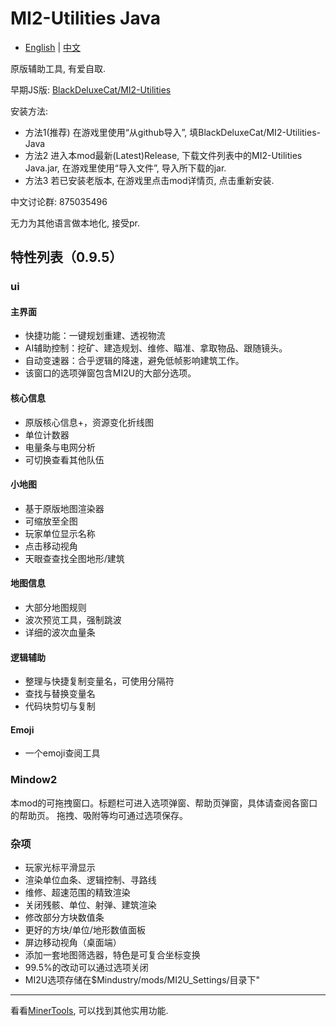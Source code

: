 # MI2-Utilities Java
- [English](README.md) | [中文](README_zh.md)

原版辅助工具, 有爱自取. 

早期JS版: [BlackDeluxeCat/MI2-Utilities](https://github.com/BlackDeluxeCat/MI2-Utilities)

安装方法: 

- 方法1(推荐) 在游戏里使用“从github导入”, 填BlackDeluxeCat/MI2-Utilities-Java
- 方法2 进入本mod最新(Latest)Release, 下载文件列表中的MI2-Utilities Java.jar, 在游戏里使用“导入文件”, 导入所下载的jar.
- 方法3 若已安装老版本, 在游戏里点击mod详情页, 点击重新安装.

中文讨论群: 875035496

无力为其他语言做本地化, 接受pr.

## 特性列表（0.9.5）

### ui

#### 主界面
- 快捷功能：一键规划重建、透视物流
- AI辅助控制：挖矿、建造规划、维修、瞄准、拿取物品、跟随镜头。
- 自动变速器：合乎逻辑的降速，避免低帧影响建筑工作。
- 该窗口的选项弹窗包含MI2U的大部分选项。

#### 核心信息
- 原版核心信息+，资源变化折线图
- 单位计数器
- 电量条与电网分析
- 可切换查看其他队伍

#### 小地图
- 基于原版地图渲染器
- 可缩放至全图
- 玩家单位显示名称
- 点击移动视角
- 天眼查查找全图地形/建筑

#### 地图信息
- 大部分地图规则
- 波次预览工具，强制跳波
- 详细的波次血量条

#### 逻辑辅助
- 整理与快捷复制变量名，可使用分隔符
- 查找与替换变量名
- 代码块剪切与复制

#### Emoji
- 一个emoji查阅工具

### Mindow2
本mod的可拖拽窗口。标题栏可进入选项弹窗、帮助页弹窗，具体请查阅各窗口的帮助页。
拖拽、吸附等均可通过选项保存。

### 杂项
- 玩家光标平滑显示
- 渲染单位血条、逻辑控制、寻路线
- 维修、超速范围的精致渲染
- 关闭残骸、单位、射弹、建筑渲染
- 修改部分方块数值条
- 更好的方块/单位/地形数值面板
- 屏边移动视角（桌面端）
- 添加一套地图筛选器，特色是可复合坐标变换
- 99.5%的改动可以通过选项关闭
- MI2U选项存储在$Mindustry/mods/MI2U_Settings/目录下"

---

看看[MinerTools](github.com/RlCCJ/MinerTools), 可以找到其他实用功能. 
